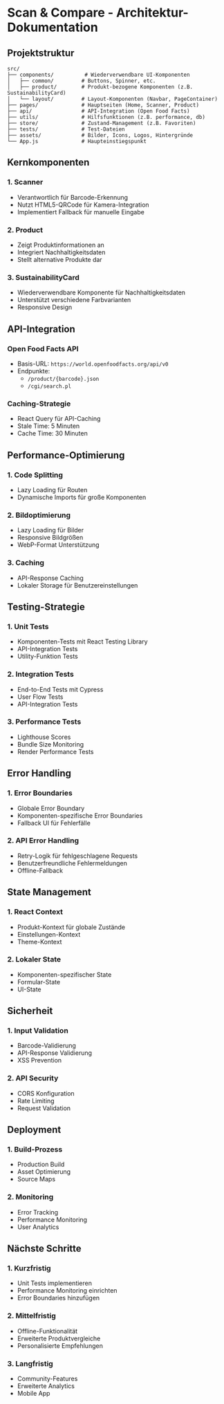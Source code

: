 # Scan & Compare - Architektur-Dokumentation

## Projektstruktur

```
src/
├── components/          # Wiederverwendbare UI-Komponenten
│   ├── common/         # Buttons, Spinner, etc.
│   ├── product/        # Produkt-bezogene Komponenten (z.B. SustainabilityCard)
│   └── layout/         # Layout-Komponenten (Navbar, PageContainer)
├── pages/              # Hauptseiten (Home, Scanner, Product)
├── api/                # API-Integration (Open Food Facts)
├── utils/              # Hilfsfunktionen (z.B. performance, db)
├── store/              # Zustand-Management (z.B. Favoriten)
├── tests/              # Test-Dateien
├── assets/             # Bilder, Icons, Logos, Hintergründe
└── App.js              # Haupteinstiegspunkt
```

## Kernkomponenten

### 1. Scanner

- Verantwortlich für Barcode-Erkennung
- Nutzt HTML5-QRCode für Kamera-Integration
- Implementiert Fallback für manuelle Eingabe

### 2. Product

- Zeigt Produktinformationen an
- Integriert Nachhaltigkeitsdaten
- Stellt alternative Produkte dar

### 3. SustainabilityCard

- Wiederverwendbare Komponente für Nachhaltigkeitsdaten
- Unterstützt verschiedene Farbvarianten
- Responsive Design

## API-Integration

### Open Food Facts API

- Basis-URL: `https://world.openfoodfacts.org/api/v0`
- Endpunkte:
  - `/product/{barcode}.json`
  - `/cgi/search.pl`

### Caching-Strategie

- React Query für API-Caching
- Stale Time: 5 Minuten
- Cache Time: 30 Minuten

## Performance-Optimierung

### 1. Code Splitting

- Lazy Loading für Routen
- Dynamische Imports für große Komponenten

### 2. Bildoptimierung

- Lazy Loading für Bilder
- Responsive Bildgrößen
- WebP-Format Unterstützung

### 3. Caching

- API-Response Caching
- Lokaler Storage für Benutzereinstellungen

## Testing-Strategie

### 1. Unit Tests

- Komponenten-Tests mit React Testing Library
- API-Integration Tests
- Utility-Funktion Tests

### 2. Integration Tests

- End-to-End Tests mit Cypress
- User Flow Tests
- API-Integration Tests

### 3. Performance Tests

- Lighthouse Scores
- Bundle Size Monitoring
- Render Performance Tests

## Error Handling

### 1. Error Boundaries

- Globale Error Boundary
- Komponenten-spezifische Error Boundaries
- Fallback UI für Fehlerfälle

### 2. API Error Handling

- Retry-Logik für fehlgeschlagene Requests
- Benutzerfreundliche Fehlermeldungen
- Offline-Fallback

## State Management

### 1. React Context

- Produkt-Kontext für globale Zustände
- Einstellungen-Kontext
- Theme-Kontext

### 2. Lokaler State

- Komponenten-spezifischer State
- Formular-State
- UI-State

## Sicherheit

### 1. Input Validation

- Barcode-Validierung
- API-Response Validierung
- XSS Prevention

### 2. API Security

- CORS Konfiguration
- Rate Limiting
- Request Validation

## Deployment

### 1. Build-Prozess

- Production Build
- Asset Optimierung
- Source Maps

### 2. Monitoring

- Error Tracking
- Performance Monitoring
- User Analytics

## Nächste Schritte

### 1. Kurzfristig

- Unit Tests implementieren
- Performance Monitoring einrichten
- Error Boundaries hinzufügen

### 2. Mittelfristig

- Offline-Funktionalität
- Erweiterte Produktvergleiche
- Personalisierte Empfehlungen

### 3. Langfristig

- Community-Features
- Erweiterte Analytics
- Mobile App
